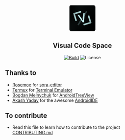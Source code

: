 <p align="center">
  <img src="./images/ic_launcher.png" alt="Visual Code Space" width="90" height="90"/>
</p>

<h2 align="center"><b>Visual Code Space</b></h2>

<div align="center">

[![Build](https://github.com/raredeveloperofc/Visual-Code-Space/actions/workflows/build.yml/badge.svg)](https://github.com/raredeveloperofc/Visual-Code-Space/actions/workflows/build.yml) <img src="https://img.shields.io/badge/License-GPLv3-blue.svg" alt="License"></p>

</div>

## Thanks to
- [Rosemoe](https://github.com/Rosemoe) for [sora-editor](https://github.com/Rosemoe/sora-editor)
- [Termux](https://github.com/termux) for [Terminal Emulator](https://github.com/termux/termux-app)
- [Bogdan Melnychuk](https://github.com/bmelnychuk) for [AndroidTreeView](https://github.com/bmelnychuk/AndroidTreeView)
- [Akash Yadav](https://github.com/itsaky) for the awesome [AndroidIDE](https://github.com/AndroidIDEOfficial/AndroidIDE)

## To contribute
- Read this file to learn how to contribute to the project [CONTRIBUTING.md](https://github.com/Visual-Code-Space/Visual-Code-Space/blob/main/CONTRIBUTING.md)